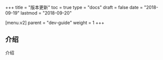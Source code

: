 +++
title = "版本更新"
toc = true
type = "docs"
draft = false
date = "2018-09-19"
lastmod = "2018-09-20"

[menu.v2]
  parent = "dev-guide"
  weight = 1
+++

## 介绍

介绍


